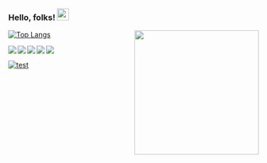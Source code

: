###  Hello, folks! <img src="https://stickershop.line-scdn.net/stickershop/v1/product/4894287/LINEStorePC/main.png;compress=true" width="24px">
<img align="right" src="https://www.icegif.com/wp-content/uploads/luffy-icegif-25.gif" width="250px">

[![Top Langs](https://github-readme-stats.vercel.app/api/top-langs/?username=alp1x&layout=compact&show_icons=true&theme=ayu-mirage)
](https://github.com/anuraghazra/github-readme-stats)


   <img align="left" src="https://img.shields.io/badge/Django-092E20?style=for-the-badge&logo=django&logoColor=white">
   <img align="left" src="https://img.shields.io/badge/Python-FFD43B?style=for-the-badge&logo=python&logoColor=darkgreen">
    <img align="left" src="https://img.shields.io/badge/PHP-777BB4?style=for-the-badge&logo=php&logoColor=white">
    <img align="left" src="https://img.shields.io/badge/Lua-2C2D72?style=for-the-badge&logo=lua&logoColor=white">
     <img align="center" src="https://img.shields.io/badge/JavaScript-323330?style=for-the-badge&logo=javascript&logoColor=F7DF1E">
     
[![test](https://img.shields.io/badge/Discord-7289DA?style=for-the-badge&logo=discord&logoColor=white)](http://discord.gg/cf6wkBFeYV) 
